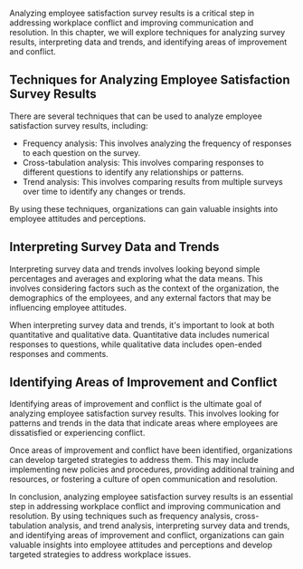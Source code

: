 
Analyzing employee satisfaction survey results is a critical step in addressing workplace conflict and improving communication and resolution. In this chapter, we will explore techniques for analyzing survey results, interpreting data and trends, and identifying areas of improvement and conflict.

Techniques for Analyzing Employee Satisfaction Survey Results
-------------------------------------------------------------

There are several techniques that can be used to analyze employee satisfaction survey results, including:

* Frequency analysis: This involves analyzing the frequency of responses to each question on the survey.
* Cross-tabulation analysis: This involves comparing responses to different questions to identify any relationships or patterns.
* Trend analysis: This involves comparing results from multiple surveys over time to identify any changes or trends.

By using these techniques, organizations can gain valuable insights into employee attitudes and perceptions.

Interpreting Survey Data and Trends
-----------------------------------

Interpreting survey data and trends involves looking beyond simple percentages and averages and exploring what the data means. This involves considering factors such as the context of the organization, the demographics of the employees, and any external factors that may be influencing employee attitudes.

When interpreting survey data and trends, it's important to look at both quantitative and qualitative data. Quantitative data includes numerical responses to questions, while qualitative data includes open-ended responses and comments.

Identifying Areas of Improvement and Conflict
---------------------------------------------

Identifying areas of improvement and conflict is the ultimate goal of analyzing employee satisfaction survey results. This involves looking for patterns and trends in the data that indicate areas where employees are dissatisfied or experiencing conflict.

Once areas of improvement and conflict have been identified, organizations can develop targeted strategies to address them. This may include implementing new policies and procedures, providing additional training and resources, or fostering a culture of open communication and resolution.

In conclusion, analyzing employee satisfaction survey results is an essential step in addressing workplace conflict and improving communication and resolution. By using techniques such as frequency analysis, cross-tabulation analysis, and trend analysis, interpreting survey data and trends, and identifying areas of improvement and conflict, organizations can gain valuable insights into employee attitudes and perceptions and develop targeted strategies to address workplace issues.
